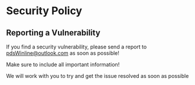 # Security Policy

## Reporting a Vulnerability

If you find a security vulnerability, please send a report to pdsWinline@outlook.com as soon as possible!

Make sure to include all important information!

We will work with you to try and get the issue resolved as soon as possible
